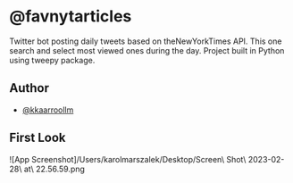 
# @favnytarticles

Twitter bot posting daily tweets based on theNewYorkTimes API. This one search and select most viewed ones during the day. Project built in Python using tweepy package.

## Author

- [@kkaarroollm](https://www.github.com/kkaarroollm)


## First Look

![App Screenshot]/Users/karolmarszalek/Desktop/Screen\ Shot\ 2023-02-28\ at\ 22.56.59.png 

